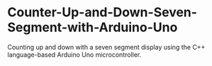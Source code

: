 # Counter-Up-and-Down-Seven-Segment-with-Arduino-Uno
Counting up and down with a seven segment display using the C++ language-based Arduino Uno microcontroller.
